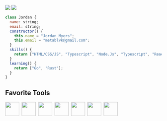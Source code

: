 [<img src="https://img.shields.io/badge/LinkedIn-0077B5?style=for-the-badge&logo=linkedin&logoColor=white">](https://www.linkedin.com/in/jordan-myers-01289227b/)
[<img src="https://img.shields.io/badge/Twitter-1DA1F2?style=for-the-badge&logo=twitter&logoColor=white">](https://twitter.com/metablvk)
```js
class Jordan {
  name: string;
  email: string;
  constructor() {
    this.name = "Jordan Myers";
    this.email = "metablvk@gmail.com";
  }
  skills() {
    return ["HTML/CSS/JS", "Typescript", "Node.Js", "Typescript", "React", "Python"];
  }
  learning() {
    return ["Go", "Rust"];
  }
}
```

## Favorite Tools

<p align='left'>
<img src="https://cdn.jsdelivr.net/gh/devicons/devicon/icons/mongodb/mongodb-original.svg" width="45" height="45" />&nbsp; 
<img src="https://cdn.jsdelivr.net/gh/devicons/devicon/icons/express/express-original.svg"  width="45" height="45" />&nbsp; 
<img src="https://cdn.jsdelivr.net/gh/devicons/devicon/icons/react/react-original.svg" width="45" height="45"/>&nbsp; 
<img src="https://cdn.jsdelivr.net/gh/devicons/devicon/icons/nodejs/nodejs-original.svg" width="45" height="45" />&nbsp; 
<img src="https://cdn.jsdelivr.net/gh/devicons/devicon/icons/tailwindcss/tailwindcss-plain.svg" width="45" height="45"/>&nbsp; 
<img src="https://cdn.jsdelivr.net/gh/devicons/devicon/icons/go/go-original.svg" width="45" height="45" />&nbsp;
<img src="https://cdn.jsdelivr.net/gh/devicons/devicon/icons/python/python-original.svg" width="45" height="45" />
</p>

<!--
**metablvk/metablvk** is a ✨ _special_ ✨ repository because its `README.md` (this file) appears on your GitHub profile.

Here are some ideas to get you started:

- 🔭 I’m currently working on ...
- 🌱 I’m currently learning ...
- 👯 I’m looking to collaborate on ...
- 🤔 I’m looking for help with ...
- 💬 Ask me about ...
- 📫 How to reach me: ...
- 😄 Pronouns: ...
- ⚡ Fun fact: ...
-->

